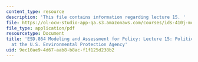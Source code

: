 ```yaml
---
content_type: resource
description: 'This file contains information regarding lecture 15. '
file: https://ol-ocw-studio-app-qa.s3.amazonaws.com/courses/ids-410j-modeling-and-assessment-for-policy-spring-2013/9ec10ae94d67aab8b8acf1f125d238b2_MITESD_864S13_lecture15.pdf
file_type: application/pdf
resourcetype: Document
title: 'ESD.864 Modeling and Assessment for Policy: Lecture 15: Politics and Modeling
  at the U.S. Environmental Protection Agency'
uid: 9ec10ae9-4d67-aab8-b8ac-f1f125d238b2
---
```


